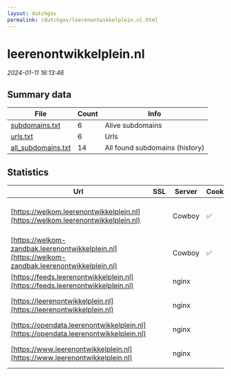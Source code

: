 ```yaml
---
layout: dutchgov
permalink: /dutchgov/leerenontwikkelplein.nl.html
---
```



# leerenontwikkelplein.nl
*2024-01-11 16:13:46*
## Summary data


| File       | Count | Info |
|------------|-------|------|
|[subdomains.txt](/data/leerenontwikkelplein.nl/subdomains.txt)|6|Alive subdomains|
|[urls.txt](/data/leerenontwikkelplein.nl/urls.txt)|6|Urls|
|[all_subdomains.txt](/data/leerenontwikkelplein.nl/all_subdomains.txt)|14|All found subdomains (history)|


## Statistics


| Url | SSL | Server | Cookie | HSTS | CSP | XFO | XXP | RP | Tech |Title |
|------------|-------|------|------|------|------|------|------|------|------|------|
|[https://welkom.leerenontwikkelplein.nl](https://welkom.leerenontwikkelplein.nl)| |Cowboy|:white_check_mark: |:white_check_mark: | | :white_check_mark: | | :white_check_mark: |Cowboy Erlang HSTS Heroku||
|[https://welkom-zandbak.leerenontwikkelplein.nl](https://welkom-zandbak.leerenontwikkelplein.nl)| |Cowboy|:white_check_mark: |:white_check_mark: | | :white_check_mark: | | :white_check_mark: |Cowboy Erlang HSTS Heroku||
|[https://feeds.leerenontwikkelplein.nl](https://feeds.leerenontwikkelplein.nl)| |nginx| |:white_check_mark: | | :white_check_mark: | :white_check_mark: | :white_check_mark: |HSTS Nginx||
|[https://leerenontwikkelplein.nl](https://leerenontwikkelplein.nl)| |nginx| |:white_check_mark: |:warning: | :white_check_mark: | :white_check_mark: | :white_check_mark: |HSTS Nginx|301 Moved Perman...|
|[https://opendata.leerenontwikkelplein.nl](https://opendata.leerenontwikkelplein.nl)| |nginx| |:white_check_mark: | | :white_check_mark: | :white_check_mark: | :white_check_mark: |HSTS Nginx||
|[https://www.leerenontwikkelplein.nl](https://www.leerenontwikkelplein.nl)| |nginx| |:white_check_mark: |:warning: | :white_check_mark: | :white_check_mark: | :white_check_mark: |Bloomreach HSTS Nginx|Het Leer- en Ont...|